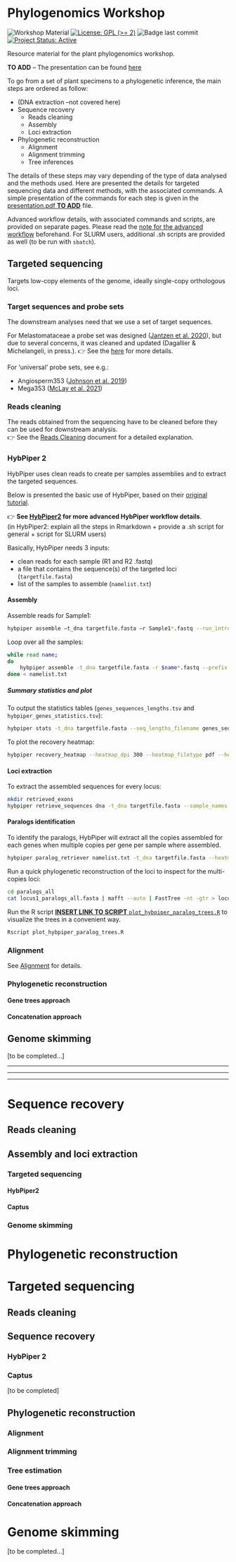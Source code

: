 
<!-- README.md is generated from README.Rmd. Please edit that file -->

# Phylogenomics Workshop

<!-- badges: start -->

![Workshop
Material](https://img.shields.io/badge/Workshop-Material-brightgreen)
[![License: GPL (\>=
2)](https://img.shields.io/badge/License-GPL%20%28%3E%3D%202%29-blue.svg)](https://choosealicense.com/licenses/gpl-2.0/)
![Badge last
commit](https://img.shields.io/github/last-commit/LPDagallier/Phylogenomics_Workshop?style=flat-square)
[![Project Status:
Active](https://www.repostatus.org/badges/latest/active.svg)](https://www.repostatus.org/#active)
<!-- badges: end -->

Resource material for the plant phylogenomics workshop.

**TO ADD** – The presentation can be found [here](./prez.pdf)

To go from a set of plant specimens to a phylogenetic inference, the
main steps are ordered as follow:

- (DNA extraction –not covered here)
- Sequence recovery
  - Reads cleaning  
  - Assembly  
  - Loci extraction  
- Phylogenetic reconstruction
  - Alignment  
  - Alignment trimming  
  - Tree inferences

The details of these steps may vary depending of the type of data
analysed and the methods used. Here are presented the details for
targeted sequencing data and different methods, with the associated
commands. A simple presentation of the commands for each step is given
in the [presentation.pdf **TO ADD**]() file.

Advanced workflow details, with associated commands and scripts, are
provided on separate pages. Please read the [note for the advanced
workflow](Note_for_advanced_wf.md) beforehand. For SLURM users,
additional .sh scripts are provided as well (to be run with `sbatch`).

## Targeted sequencing

Targets low-copy elements of the genome, ideally single-copy orthologous
loci.

### Target sequences and probe sets

The downstream analyses need that we use a set of target sequences.

For Melastomataceae a probe set was designed ([Jantzen et
al. 2020](https://bsapubs.onlinelibrary.wiley.com/doi/abs/10.1002/aps3.11345)),
but due to several concerns, it was cleaned and updated (Dagallier &
Michelangeli, in press.). :point_right: See the
[here](https://github.com/LPDagallier/Clean_Melasto_probe_set) for more
details.

For ‘universal’ probe sets, see e.g.:  
- Angiosperm353 ([Johnson et
al. 2019](https://doi.org/10.1093/sysbio/syy086))  
- Mega353 ([McLay et
al. 2021](https://github.com/chrisjackson-pellicle/NewTargets))

### Reads cleaning

The reads obtained from the sequencing have to be cleaned before they
can be used for downstream analysis.  
:point_right: See the [Reads Cleaning](reads_cleaning.md) document for a
detailed explanation.

### HybPiper 2

HybPiper uses clean reads to create per samples assemblies and to
extract the targeted sequences.

Below is presented the basic use of HybPiper, based on their [original
tutorial](https://github.com/mossmatters/HybPiper/wiki/Tutorial).

:point_right: **See [HybPiper2](HybPiper2.Rmd) for more advanced
HybPiper workflow details**.  
(in HybPiper2: explain all the steps in Rmarkdown + provide a .sh script
for general + script for SLURM users)

Basically, HybPiper needs 3 inputs:  
- clean reads for each sample (R1 and R2 .fastq)  
- a file that contains the sequence(s) of the targeted loci
(`targetfile.fasta`)  
- list of the samples to assemble (`namelist.txt`)

#### Assembly

Assemble reads for Sample1:

``` bash
hybpiper assemble –t_dna targetfile.fasta –r Sample1*.fastq --run_intronerate
```

Loop over all the samples:

``` bash
while read name;
do
    hybpiper assemble -t_dna targetfile.fasta -r $name*.fastq --prefix $name --run_intronerate ; 
done < namelist.txt
```

##### Summary statistics and plot

To output the statistics tables (`genes_sequences_lengths.tsv` and
`hybpiper_genes_statistics.tsv`):

``` bash
hybpiper stats -t_dna targetfile.fasta --seq_lengths_filename genes_sequences_lengths --stats_filename hybpiper_genes_statistics gene namelist.txt
```

To plot the recovery heatmap:

``` bash
hybpiper recovery_heatmap --heatmap_dpi 300 --heatmap_filetype pdf --heatmap_filename recovery_heatmap_exons genes_sequences_lengths.tsv
```

#### Loci extraction

To extract the assembled sequences for every locus:

``` bash
mkdir retrieved_exons
hybpiper retrieve_sequences dna -t_dna targetfile.fasta --sample_names namelist.txt --fasta_dir retrieved_exons
```

#### Paralogs identification

To identify the paralogs, HybPiper will extract all the copies assembled
for each genes when multiple copies per gene per sample where assembled.

``` bash
hybpiper paralog_retriever namelist.txt -t_dna targetfile.fasta --heatmap_filetype pdf --heatmap_dpi 300
```

Run a quick phylogenetic reconstruction of the loci to inspect for the
multi-copies loci:

``` bash
cd paralogs_all
cat locus1_paralogs_all.fasta | mafft --auto | FastTree -nt -gtr > locus1_paralogs_all.tre
```

Run the R script [**INSERT LINK TO SCRIPT**
`plot_hybpiper_paralog_trees.R`]() to visualize the trees in a
convenient way.

``` bash
Rscript plot_hybpiper_paralog_trees.R
```

### Alignment

See [Alignment](Alignment.Rmd) for details.

### Phylogenetic reconstruction

#### Gene trees approach

#### Concatenation approach

## Genome skimming

\[to be completed…\]

------------------------------------------------------------------------

------------------------------------------------------------------------

------------------------------------------------------------------------

# Sequence recovery

## Reads cleaning

## Assembly and loci extraction

### Targeted sequencing

#### HybPiper2

#### Captus

### Genome skimming

# Phylogenetic reconstruction

# Targeted sequencing

## Reads cleaning

## Sequence recovery

### HybPiper 2

### Captus

\[to be completed\]

## Phylogenetic reconstruction

### Alignment

### Alignment trimming

### Tree estimation

#### Gene trees approach

#### Concatenation approach

# Genome skimming

\[to be completed…\]

